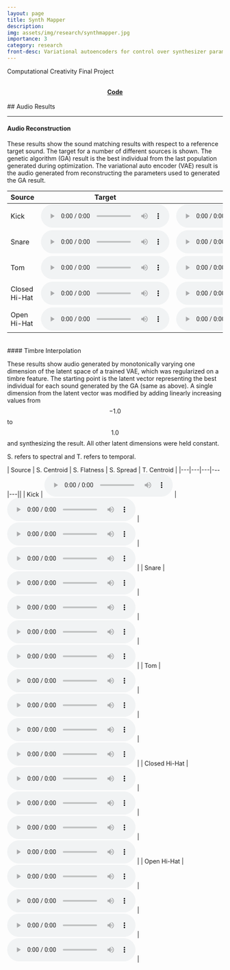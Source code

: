 ```yaml
---
layout: page
title: Synth Mapper
description: 
img: assets/img/research/synthmapper.jpg
importance: 3
category: research
front-desc: Variational autoencoders for control over synthesizer parameters. Paired with evolutionary data generators to guide learning towards desired sounds.
---
```


Computational Creativity Final Project

<br />
<div align="center">
    <a href="https://github.com/jorshi/synthmap"><i class="fab fa-github"></i> <b>Code</b></a>
</div>

<br />
## Audio Results
<hr />

#### Audio Reconstruction
These results show the sound matching results with respect to a reference target sound.
The target for a number of different sources is shown. The genetic algorithm (GA) result is the
best individual from the last population generated during optimization. The variational 
auto encoder (VAE) result is the audio
generated from reconstructing the parameters used to generated the GA result.

| Source | Target | GA | VAE |
|---|---|---|---|
| Kick | <audio controls class="player"><source src="/assets/audio/synthmap/version_1_target.mp3" type="audio/mpeg"></audio> |  <audio controls class="player"><source src="/assets/audio/synthmap/version_1_target_ga.mp3" type="audio/mpeg"></audio> | <audio controls class="player"><source src="/assets/audio/synthmap/version_1_target_vae.mp3" type="audio/mpeg"></audio> |
| Snare | <audio controls class="player"><source src="/assets/audio/synthmap/version_3_target.mp3" type="audio/mpeg"></audio> |  <audio controls class="player"><source src="/assets/audio/synthmap/version_3_target_ga.mp3" type="audio/mpeg"></audio> | <audio controls class="player"><source src="/assets/audio/synthmap/version_3_target_vae.mp3" type="audio/mpeg"></audio> |
| Tom | <audio controls class="player"><source src="/assets/audio/synthmap/version_4_target.mp3" type="audio/mpeg"></audio> |  <audio controls class="player"><source src="/assets/audio/synthmap/version_4_target_ga.mp3" type="audio/mpeg"></audio> | <audio controls class="player"><source src="/assets/audio/synthmap/version_4_target_vae.mp3" type="audio/mpeg"></audio> |
| Closed Hi-Hat | <audio controls class="player"><source src="/assets/audio/synthmap/version_0_target.mp3" type="audio/mpeg"></audio> |  <audio controls class="player"><source src="/assets/audio/synthmap/version_0_target_ga.mp3" type="audio/mpeg"></audio> | <audio controls class="player"><source src="/assets/audio/synthmap/version_0_target_vae.mp3" type="audio/mpeg"></audio> |
| Open Hi-Hat | <audio controls class="player"><source src="/assets/audio/synthmap/version_2_target.mp3" type="audio/mpeg"></audio> |  <audio controls class="player"><source src="/assets/audio/synthmap/version_2_target_ga.mp3" type="audio/mpeg"></audio> | <audio controls class="player"><source src="/assets/audio/synthmap/version_2_target_vae.mp3" type="audio/mpeg"></audio> |

<br />
#### Timbre Interpolation

These results show audio generated by monotonically varying one dimension of the latent space
of a trained VAE, which was regularized on a timbre feature. The starting point is the
latent vector representing the best individual for each sound generated by the GA (same as above).
A single dimension from the latent vector was modified by adding linearly increasing values
from $$-1.0$$ to $$1.0$$ and synthesizing the result. All other latent dimensions were held
constant. 

S. refers to spectral and T. refers to temporal.

| Source | S. Centroid | S. Flatness | S. Spread | T. Centroid |
|---|---|---|---|---||
| Kick | <audio controls class="player"><source src="/assets/audio/synthmap/version_1_spectralcentroid_control.mp3" type="audio/mpeg"></audio> | <audio controls class="player"><source src="/assets/audio/synthmap/version_1_spectralflatness_control.mp3" type="audio/mpeg"></audio> | <audio controls class="player"><source src="/assets/audio/synthmap/version_1_spectralspread_control.mp3" type="audio/mpeg"></audio> | <audio controls class="player"><source src="/assets/audio/synthmap/version_1_temporalcentroid_control.mp3" type="audio/mpeg"></audio> |
| Snare | <audio controls class="player"><source src="/assets/audio/synthmap/version_3_spectralcentroid_control.mp3" type="audio/mpeg"></audio> | <audio controls class="player"><source src="/assets/audio/synthmap/version_3_spectralflatness_control.mp3" type="audio/mpeg"></audio> | <audio controls class="player"><source src="/assets/audio/synthmap/version_3_spectralspread_control.mp3" type="audio/mpeg"></audio> | <audio controls class="player"><source src="/assets/audio/synthmap/version_3_temporalcentroid_control.mp3" type="audio/mpeg"></audio> |
| Tom | <audio controls class="player"><source src="/assets/audio/synthmap/version_4_spectralcentroid_control.mp3" type="audio/mpeg"></audio> | <audio controls class="player"><source src="/assets/audio/synthmap/version_4_spectralflatness_control.mp3" type="audio/mpeg"></audio> | <audio controls class="player"><source src="/assets/audio/synthmap/version_4_spectralspread_control.mp3" type="audio/mpeg"></audio> | <audio controls class="player"><source src="/assets/audio/synthmap/version_4_temporalcentroid_control.mp3" type="audio/mpeg"></audio> |
| Closed Hi-Hat | <audio controls class="player"><source src="/assets/audio/synthmap/version_0_spectralcentroid_control.mp3" type="audio/mpeg"></audio> | <audio controls class="player"><source src="/assets/audio/synthmap/version_0_spectralflatness_control.mp3" type="audio/mpeg"></audio> | <audio controls class="player"><source src="/assets/audio/synthmap/version_0_spectralspread_control.mp3" type="audio/mpeg"></audio> | <audio controls class="player"><source src="/assets/audio/synthmap/version_0_temporalcentroid_control.mp3" type="audio/mpeg"></audio> |
| Open Hi-Hat | <audio controls class="player"><source src="/assets/audio/synthmap/version_2_spectralcentroid_control.mp3" type="audio/mpeg"></audio> | <audio controls class="player"><source src="/assets/audio/synthmap/version_2_spectralflatness_control.mp3" type="audio/mpeg"></audio> | <audio controls class="player"><source src="/assets/audio/synthmap/version_2_spectralspread_control.mp3" type="audio/mpeg"></audio> | <audio controls class="player"><source src="/assets/audio/synthmap/version_2_temporalcentroid_control.mp3" type="audio/mpeg"></audio> |